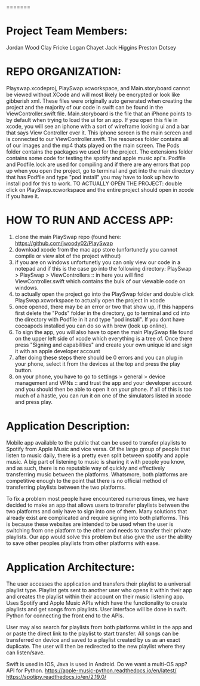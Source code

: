 =======
# Project Team Members:
Jordan Wood
Clay Fricke
Logan Chayet
Jack Higgins
Preston Dotsey

# REPO ORGANIZATION:
Playswap.xcodeproj, PlaySwap.xcworkspace, and Main.storyboard cannot be viewed without XCode and will most likely be encrypted or look like gibberish xml. These files were originally auto generated when creating the project and the majority of our code in swift can be found in the ViewController.swift file. Main.storyboard is the file that an iPhone points to by default when trying to load the ui for an app. If you open this file in xcode, you will see an iphone with a sort of wireframe looking ui and a bar that says View Controller over it. This iphone screen is the main screen and is connected to our ViewController.swift. The resources folder contains all of our images and the mp4 thats played on the main screen. The Pods folder contains the packages we used for the project. The extensions folder contains some code for testing the spotify and apple music api's. Podfile and Podfile.lock are used for compiling and if there are any errors that pop up when you open the project, go to terminal and get into the main directory that has Podfile and type "pod install" you may have to look up how to install pod for this to work. TO ACTUALLY OPEN THE PROJECT: double click on PlaySwap.xcworkspace and the entire project should open in xcode if you have it. 


# HOW TO RUN AND ACCESS APP:
1) clone the main PlaySwap repo (found here: https://github.com/jwoody02/PlaySwap
2) download xcode from the mac app store (unfortunetly you cannot compile or view alot of the project without)
3) if you are on windows unfortunetly you can only view our code in a notepad and if this is the case go into the following directory: PlaySwap > PlaySwap > ViewControllers :: in here you will find ViewController.swift which contains the bulk of our viewable code on windows.
4) to actually open the project go into the PlaySwap folder and double click PlaySwap.xcworkspace to actually open the project in xcode
5) once opened, there may be an error or two that show up, if this happens first delete the "Pods" folder in the directory, go to terminal and cd into the directory with Podfile in it and type "pod install". If you dont have cocoapods installed you can do so with brew (look up online). 
6) To sign the app, you will also have to open the main PlaySwap file found on the upper left side of xcode which everything is a tree of. Once there press "Signing and capabilities" and create your own unique id and sign it with an apple developer account
7) after doing these steps there should be 0 errors and you can plug in your phone, select it from the devices at the top and press the play button.
8) on your phone, you have to go to settings > general > device management and VPNs :: and trust the app and your developer account and you should then be able to open it on your phone. If all of this is too much of a hastle, you can run it on one of the simulators listed in xcode and press play.


# Application Description:

Mobile app available to the public that can be used to transfer playlists to Spotify from Apple Music and vice versa. Of the large group of people that listen to music daily, there is a pretty even split between spotify and apple music. A big part of listening to music is sharing it with people you know, and as such, there is no reputable way of quickly and effectively transferring music between the platforms. Whatsmore, both platforms are competitive enough to the point that there is no official method of transferring playlists between the two platforms.

To fix a problem most people have encountered numerous times, we have decided to make an app that allows users to transfer playlists between the two platforms and only have to sign into one of them. Many solutions that already exist are complicated and require signing into both platforms. This is because these websites are intended to be used when the user is switching from one platform to the other and needs to transfer their private playlists. Our app would solve this problem but also give the user the ability to save other peoples playlists from other platforms with ease.

# Application Architecture:

The user accesses the application and transfers their playlist to a universal playlist type. Playlist gets sent to another user who opens it within their app and creates the playlist within their account on their music listening app. Uses Spotify and Apple Music APIs which have the functionality to create playlists and get songs from playlists. 
User interface will be done in swift. Python for connecting the front end to the APIs.

User may also search for playlists from both platforms whilst in the app and or paste the direct link to the playlist to start transfer. All songs can be transferred on device and saved to a playlist created by us as an exact duplicate. The user will then be redirected to the new playlist where they can listen/save.

Swift is used in IOS, Java is used in Android. Do we want a multi-OS app?
API for Python.
https://apple-music-python.readthedocs.io/en/latest/
https://spotipy.readthedocs.io/en/2.19.0/
